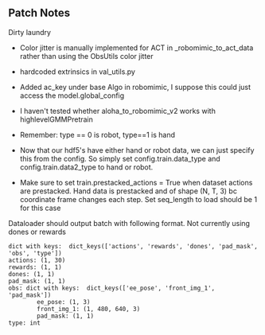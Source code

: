 ## Patch Notes
Dirty laundry
- Color jitter is manually implemented for ACT in _robomimic_to_act_data rather than using the ObsUtils color jitter
- hardcoded extrinsics in val_utils.py
- Added ac_key under base Algo in robomimic, I suppose this could just access the model.global_config
- I haven't tested whether aloha_to_robomimic_v2 works with highlevelGMMPretrain

- Remember: type == 0 is robot, type==1 is hand
- Now that our hdf5's have either hand or robot data, we can just specify this from the config.  So simply set config.train.data_type and config.train.data2_type to hand or robot.
- Make sure to set train.prestacked_actions = True when dataset actions are prestacked.  Hand data is prestacked and of shape (N, T, 3) bc coordinate frame changes each step.  Set seq_length to load should be 1 for this case


Dataloader should output batch with following format.  Not currently using dones or rewards
```
dict with keys:  dict_keys(['actions', 'rewards', 'dones', 'pad_mask', 'obs', 'type'])
actions: (1, 30)
rewards: (1, 1)
dones: (1, 1)
pad_mask: (1, 1)
obs: dict with keys:  dict_keys(['ee_pose', 'front_img_1', 'pad_mask'])
        ee_pose: (1, 3)
        front_img_1: (1, 480, 640, 3)
        pad_mask: (1, 1)
type: int
```